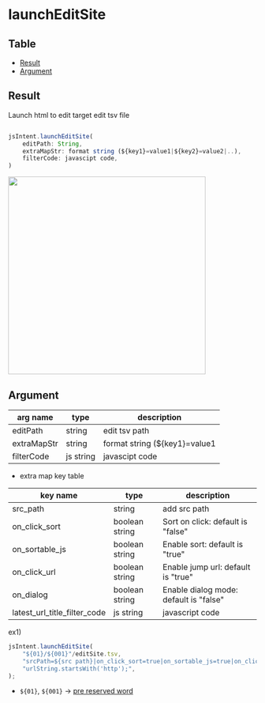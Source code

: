 # launchEditSite

Table
-----------------

* [Result](#result)
* [Argument](#argument)


## Result

Launch html to edit target edit tsv file 


```js.js

jsIntent.launchEditSite(
	editPath: String,
	extraMapStr: format string (${key1}=value1|${key2}=value2|..),
	filterCode: javascipt code,
)
```

<img src="https://user-images.githubusercontent.com/55217593/222952726-f5ce0753-f299-44cd-a9b0-a021c56d3b4c.png" width="400">  


## Argument

| arg name | type | description |
| -------- | -------- | -------- |
| editPath | string | edit tsv path |
| extraMapStr | string | format string (${key1}=value1|${key2}=value2|..) |
| filterCode | js string | javascipt code |

- extra map key table

| key name | type | description |
| -------- | ------- | -------- |
| src_path  | string | add src path |
| on_click_sort | boolean string | Sort on click: default is "false" |
| on_sortable_js | boolean string | Enable sort: default is "true" |
| on_click_url | boolean string | Enable jump url: default is "true" |
| on_dialog | boolean string | Enable dialog mode: default is "false" |
| latest_url_title_filter_code | js string | javascript code |

ex1)

```js.js
jsIntent.launchEditSite(
	"${01}/${001}"/editSite.tsv,
	"srcPath=${src path}|on_click_sort=true|on_sortable_js=true|on_click_url=true|on_dialog=false",
	"urlString.startsWith('http');",
);

```

- `${01}`, `${001}` -> [pre reserved word](https://github.com/puutaro/CommandClick/blob/master/md/developer/js_pre_reserved_word.md)
